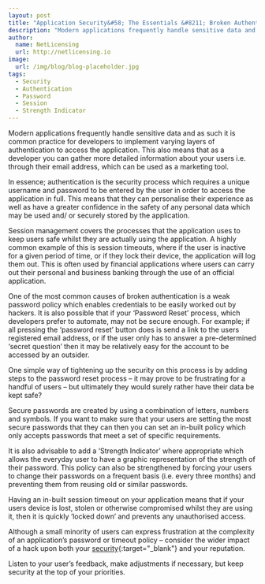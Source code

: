 ```yaml
---
layout: post
title: "Application Security&#58; The Essentials &#8211; Broken Authentication and Session Management"
description: "Modern applications frequently handle sensitive data and as such it is common practice for developers to implement varying layers of authentication to access the application"
author:
  name: NetLicensing
  url: http://netlicensing.io
image:
  url: /img/blog/blog-placeholder.jpg
tags:
  - Security
  - Authentication
  - Password
  - Session
  - Strength Indicator
---
```


Modern applications frequently handle sensitive data and as such it is common practice for developers to implement varying layers of authentication to access the application. This also means that as a developer you can gather more detailed information about your users i.e. through their email address, which can be used as a marketing tool.

In essence; authentication is the security process which requires a unique username and password to be entered by the user in order to access the application in full. This means that they can personalise their experience as well as have a greater confidence in the safety of any personal data which may be used and/ or securely stored by the application.

Session management covers the processes that the application uses to keep users safe whilst they are actually using the application. A highly common example of this is session timeouts, where if the user is inactive for a given period of time, or if they lock their device, the application will log them out. This is often used by financial applications where users can carry out their personal and business banking through the use of an official application.

One of the most common causes of broken authentication is a weak password policy which enables credentials to be easily worked out by hackers. It is also possible that if your ‘Password Reset’ process, which developers prefer to automate, may not be secure enough. For example; if all pressing the ‘password reset’ button does is send a link to the users registered email address, or if the user only has to answer a pre-determined ‘secret question’ then it may be relatively easy for the account to be accessed by an outsider.

One simple way of tightening up the security on this process is by adding steps to the password reset process – it may prove to be frustrating for a handful of users – but ultimately they would surely rather have their data be kept safe?

Secure passwords are created by using a combination of letters, numbers and symbols. If you want to make sure that your users are setting the most secure passwords that they can then you can set an in-built policy which only accepts passwords that meet a set of specific requirements.

It is also advisable to add a ‘Strength Indicator’ where appropriate which allows the everyday user to have a graphic representation of the strength of their password. This policy can also be strengthened by forcing your users to change their passwords on a frequent basis (i.e. every three months) and preventing them from reusing old or similar passwords.

Having an in-built session timeout on your application means that if your users device is lost, stolen or otherwise compromised whilst they are using it, then it is quickly ‘locked down’ and prevents any unauthorised access.

Although a small minority of users can express frustration at the complexity of an application’s password or timeout policy – consider the wider impact of a hack upon both your [security](https://www.google.com/search?q=site%3Anetlicensing.io%20Application%20Security%20Essentials "Application Security Essentials"){:target="_blank"} and your reputation.

Listen to your user’s feedback, make adjustments if necessary, but keep security at the top of your priorities.
